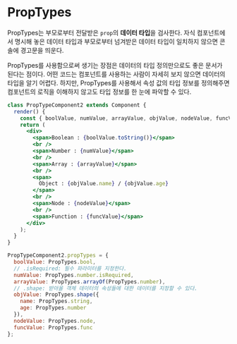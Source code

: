 # PropTypes

PropTypes는 부모로부터 전달받은 `prop`의 <b>데이터 타입</b>을 검사한다. 자식 컴포넌트에서 명시해 놓은 
데이터 타입과 부모로부터 넘겨받은 데이터 타입이 일치하지 않으면 콘솔에 경고문을 띄운다.

PropTypes를 사용함으로써 생기는 장점은 데이터의 타입 정의만으로도 좋은 문서가 된다는 점이다.
어떤 코드는 컴포넌트를 사용하는 사람이 자세히 보지 않으면 데이터의 타입을 알기 어렵다. 하지만, 
PropTypes를 사용해서 속성 값의 타입 정보를 정의해주면 컴포넌트의 로직을 이해하지 않고도 
타입 정보를 한 눈에 파악할 수 있다.

```jsx
class PropTypeComponent2 extends Component {
  render() {
    const { boolValue, numValue, arrayValue, objValue, nodeValue, funcValue } = this.props;
    return (
      <div>
        <span>Boolean : {boolValue.toString()}</span>
        <br />
        <span>Number : {numValue}</span>
        <br />
        <span>Array : {arrayValue}</span>
        <br />
        <span>
          Object : {objValue.name} / {objValue.age}
        </span>
        <br />
        <span>Node : {nodeValue}</span>
        <br />
        <span>Function : {funcValue}</span>
      </div>
    );
  }
}

PropTypeComponent2.propTypes = {
  boolValue: PropTypes.bool,
  // .isRequired: 필수 파라미터를 지정한다.
  numValue: PropTypes.number.isRequired,
  arrayValue: PropTypes.arrayOf(PropTypes.number),
  // .shape: 받아올 객체 데이터의 속성들에 대한 데이터를 지정할 수 있다.
  objValue: PropTypes.shape({
    name: PropTypes.string,
    age: PropTypes.number
  }),
  nodeValue: PropTypes.node,
  funcValue: PropTypes.func
};
```
